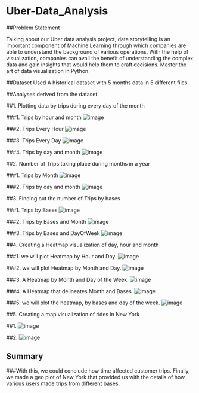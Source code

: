 # Uber-Data_Analysis

##Problem Statement

Talking about our Uber data analysis project, data storytelling is an important component of Machine Learning through which companies are able to understand the background of various operations. With the help of visualization, companies can avail the benefit of understanding the complex data and gain insights that would help them to craft decisions. Master the art of data visualization in Python.

##Dataset Used
A historical dataset with 5 months data in 5 different files

##Analyses derived from the dataset

##1. Plotting data by trips during every day of the month

###1. Trips by hour and month
![image](https://user-images.githubusercontent.com/41379292/201618478-708c6384-20e2-4754-ba6d-f98b05d9611b.png)

###2. Trips Every Hour
![image](https://user-images.githubusercontent.com/41379292/201618583-d2fb1a17-eff6-4921-b744-a1117140995f.png)

###3. Trips Every Day
![image](https://user-images.githubusercontent.com/41379292/201618789-7edbef75-8cf2-4c84-8e94-7a99e89e1d3c.png)

###4. Trips by day and month
![image](https://user-images.githubusercontent.com/41379292/201618871-12b84092-b7d7-476b-a9c7-010bd045ab04.png)

##2. Number of Trips taking place during months in a year

###1. Trips by Month
![image](https://user-images.githubusercontent.com/41379292/201619156-6b0b0a30-1738-4d60-ba2e-264c9a57bb1f.png)

###2. Trips by day and month
![image](https://user-images.githubusercontent.com/41379292/201619286-3454aa32-6c45-492a-9f89-a31661abeab1.png)

##3. Finding out the number of Trips by bases

###1. Trips by Bases
![image](https://user-images.githubusercontent.com/41379292/201619461-7e234a9f-a9b3-48ec-a641-c4440e93bd2f.png)

###2. Trips by Bases and Month
![image](https://user-images.githubusercontent.com/41379292/201619540-81d2c3c6-a509-41b6-8e11-77f86334a6d0.png)

###3. Trips by Bases and DayOfWeek
![image](https://user-images.githubusercontent.com/41379292/201619618-6eb248b3-940d-4f0b-a154-a5d8c13c158f.png)

##4. Creating a Heatmap visualization of day, hour and month

###1. we will plot Heatmap by Hour and Day.
![image](https://user-images.githubusercontent.com/41379292/201620142-c3818662-8528-462b-a688-9c416f003a32.png)

###2. we will plot Heatmap by Month and Day.
![image](https://user-images.githubusercontent.com/41379292/201620229-776a62a9-71d5-495f-86e6-e4e8ff19f813.png)

###3. A Heatmap by Month and Day of the Week.
![image](https://user-images.githubusercontent.com/41379292/201620282-c1818ca6-1495-4f5e-ab9c-ec977a142d8f.png)

###4. A Heatmap that delineates Month and Bases.
![image](https://user-images.githubusercontent.com/41379292/201620320-338bebe3-f61d-4aff-bd86-c703c26a1a26.png)

###5. we will plot the heatmap, by bases and day of the week.
![image](https://user-images.githubusercontent.com/41379292/201620379-c655cf32-1045-4731-9917-ec99c0e6e46e.png)

##5. Creating a map visualization of rides in New York

##1. ![image](https://user-images.githubusercontent.com/41379292/201620614-90967dca-7151-42ba-b3c4-166fb40ef48f.png)

##2. ![image](https://user-images.githubusercontent.com/41379292/201620661-54cf4fbf-de71-49d4-9dbf-3752969930cb.png)


## Summary
###With this, we could conclude how time affected customer trips. Finally, we made a geo plot of New York that provided us with the details of how various users made trips from different bases.

